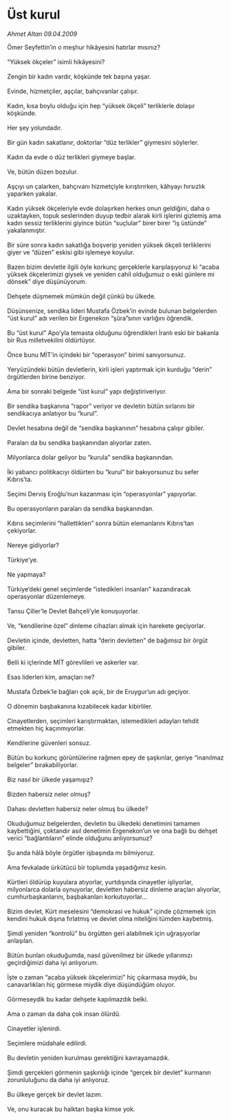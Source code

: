 # Üst kurul

*Ahmet Altan 09.04.2009*

<div class="taraf_structure_2col_1zq">
<div class="margen_n">



 <p>Ömer Seyfettin’in o meşhur hikâyesini hatırlar mısınız? <br/><br/>“Yüksek ökçeler” isimli hikâyesini? <br/><br/>Zengin bir kadın vardır, köşkünde tek başına yaşar. <br/><br/>Evinde, hizmetçiler, aşçılar, bahçıvanlar çalışır. <br/><br/>Kadın, kısa boylu olduğu için hep “yüksek ökçeli” terliklerle dolaşır köşkünde. <br/><br/>Her şey yolundadır. <br/><br/>Bir gün kadın sakatlanır, doktorlar “düz terlikler” giymesini söylerler. <br/><br/>Kadın da evde o düz terlikleri giymeye başlar. <br/><br/>Ve, bütün düzen bozulur. <br/><br/>Aşçıyı un çalarken, bahçıvanı hizmetçiyle kırıştırırken, kâhyayı hırsızlık yaparken yakalar. <br/><br/>Kadın yüksek ökçeleriyle evde dolaşırken herkes onun geldiğini, daha o uzaktayken, topuk seslerinden duyup tedbir alarak kirli işlerini gizlemiş ama kadın sessiz terliklerini giyince bütün “suçlular” birer birer “iş üstünde” yakalanmıştır. <br/><br/>Bir süre sonra kadın sakatlığa boşverip yeniden yüksek ökçeli terliklerini giyer ve “düzen” eskisi gibi işlemeye koyulur. <br/><br/>Bazen bizim devletle ilgili öyle korkunç gerçeklerle karşılaşıyoruz ki “acaba yüksek ökçelerimizi giysek ve yeniden cahil olduğumuz o eski günlere mi dönsek” diye düşünüyorum. <br/><br/>Dehşete düşmemek mümkün değil çünkü bu ülkede. <br/><br/>Düşünsenize, sendika lideri Mustafa Özbek’in evinde bulunan belgelerden “üst kurul” adı verilen bir Ergenekon “şûra”sının varlığını öğrendik. <br/><br/>Bu “üst kurul” Apo’yla temasta olduğunu öğrendikleri İranlı eski bir bakanla bir Rus milletvekilini öldürtüyor. <br/><br/>Önce bunu MİT’in içindeki bir “operasyon” birimi sanıyorsunuz. <br/><br/>Yeryüzündeki bütün devletlerin, kirli işleri yaptırmak için kurduğu “derin” örgütlerden birine benziyor. <br/><br/>Ama bir sonraki belgede “üst kurul” yapı değiştiriveriyor. <br/><br/>Bir sendika başkanına “rapor” veriyor ve devletin bütün sırlarını bir sendikacıya anlatıyor bu “kurul”. <br/><br/>Devlet hesabına değil de “sendika başkanının” hesabına çalışır gibiler. <br/><br/>Paraları da bu sendika başkanından alıyorlar zaten. <br/><br/>Milyonlarca dolar geliyor bu “kurula” sendika başkanından. <br/><br/>İki yabancı politikacıyı öldürten bu “kurul” bir bakıyorsunuz bu sefer Kıbrıs’ta. <br/><br/>Seçimi Derviş Eroğlu’nun kazanması için “operasyonlar” yapıyorlar. <br/><br/>Bu operasyonların paraları da sendika başkanından. <br/><br/>Kıbrıs seçimlerini “hallettikten” sonra bütün elemanlarını Kıbrıs’tan çekiyorlar. <br/><br/>Nereye gidiyorlar? <br/><br/>Türkiye’ye. <br/><br/>Ne yapmaya? <br/><br/>Türkiye’deki genel seçimlerde “istedikleri insanları” kazandıracak operasyonlar düzenlemeye. <br/><br/>Tansu Çiller’le Devlet Bahçeli’yle konuşuyorlar. <br/><br/>Ve, “kendilerine özel” dinleme cihazları almak için harekete geçiyorlar. <br/><br/>Devletin içinde, devletten, hatta “derin devletten” de bağımsız bir örgüt gibiler. <br/><br/>Belli ki içlerinde MİT görevlileri ve askerler var. <br/><br/>Esas liderleri kim, amaçları ne? <br/><br/>Mustafa Özbek’le bağları çok açık, bir de Eruygur’un adı geçiyor. <br/><br/>O dönemin başbakanına kızabilecek kadar kibirliler. <br/><br/>Cinayetlerden, seçimleri karıştırmaktan, istemedikleri adayları tehdit etmekten hiç kaçınmıyorlar. <br/><br/>Kendilerine güvenleri sonsuz. <br/><br/>Bütün bu korkunç görüntülerine rağmen epey de şaşkınlar, geriye “inanılmaz belgeler” bırakabiliyorlar. <br/><br/>Biz nasıl bir ülkede yaşamışız? <br/><br/>Bizden habersiz neler olmuş? <br/><br/>Dahası devletten habersiz neler olmuş bu ülkede? <br/><br/>Okuduğumuz belgelerden, devletin bu ülkedeki denetimini tamamen kaybettiğini, çoktandır asıl denetimin Ergenekon’un ve ona bağlı bu dehşet verici “bağlantıların” elinde olduğunu anlıyorsunuz? <br/><br/>Şu anda hâlâ böyle örgütler işbaşında mı bilmiyoruz. <br/><br/>Ama fevkalade ürkütücü bir toplumda yaşadığımız kesin. <br/><br/>Kürtleri öldürüp kuyulara atıyorlar, yurtdışında cinayetler işliyorlar, milyonlarca dolarla oynuyorlar, devletten habersiz dinleme araçları alıyorlar, cumhurbaşkanlarını, başbakanları korkutuyorlar... <br/><br/>Bizim devlet, Kürt meselesini “demokrasi ve hukuk” içinde çözmemek için kendini hukuk dışına fırlatmış ve devlet olma niteliğini tümden kaybetmiş. <br/><br/>Şimdi yeniden “kontrolü” bu örgütten geri alabilmek için uğraşıyorlar anlaşılan. <br/><br/>Bütün bunları okuduğumda, nasıl güvenilmez bir ülkede yıllarımızı geçirdiğimizi daha iyi anlıyorum. <br/><br/>İşte o zaman “acaba yüksek ökçelerimizi” hiç çıkarmasa mıydık, bu canavarlıkları hiç görmese miydik diye düşündüğüm oluyor. <br/><br/>Görmeseydik bu kadar dehşete kapılmazdık belki. <br/><br/>Ama o zaman da daha çok insan ölürdü. <br/><br/>Cinayetler işlenirdi. <br/><br/>Seçimlere müdahale edilirdi. <br/><br/>Bu devletin yeniden kurulması gerektiğini kavrayamazdık. <br/><br/>Şimdi gerçekleri görmenin şaşkınlığı içinde “gerçek bir devlet” kurmanın zorunluluğunu da daha iyi anlıyoruz. <br/><br/>Bu ülkeye gerçek bir devlet lazım. <br/><br/>Ve, onu kuracak bu halktan başka kimse yok.</p>
<br/>
<br/>
<br/>



<br/>


<div id="taraf_not">
</div>

</div>


</div>

